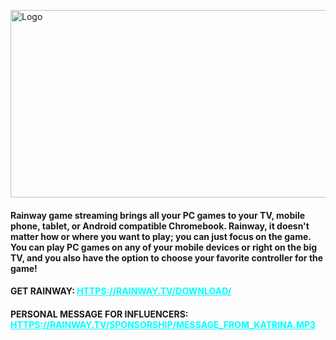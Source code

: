 <p><img src="https://i.ibb.co/hLYJbjM/rainwayapp-feature.jpg" alt="Logo" width="700" height="300" /></p>
<h4>Rainway game streaming brings all your PC games to your TV, mobile phone, tablet, or Android compatible Chromebook. Rainway, it doesn't matter how or where you want to play; you can just focus on the game. You can play PC games on any of your mobile devices or right on the big TV, and you also have the option to choose your favorite controller for the game!</h4>
<h4>GET RAINWAY: <span style="color: #00ffff;"><a style="color: #00ffff;" href="HTTPS://RAINWAY.TV/download.html">HTTPS://RAINWAY.TV/DOWNLOAD/</a></span></h4>
<h4>PERSONAL MESSAGE FOR INFLUENCERS: <span style="color: #00ffff;"><a style="color: #00ffff;" href="https://rainway.tv/sponsorship/message_from_katrina.mp3">HTTPS://RAINWAY.TV/SPONSORSHIP/MESSAGE_FROM_KATRINA.MP3</a></span></h4>
<p>&nbsp;</p>
